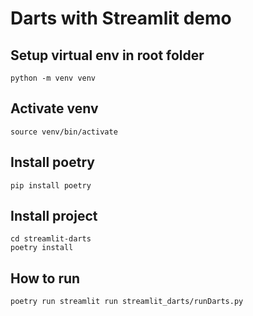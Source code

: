 # Darts with Streamlit demo

## Setup virtual env in root folder
```
python -m venv venv
```

## Activate venv
```
source venv/bin/activate
```

## Install poetry
```
pip install poetry 
```

## Install project
```
cd streamlit-darts
poetry install
```

## How to run
```
poetry run streamlit run streamlit_darts/runDarts.py
```

